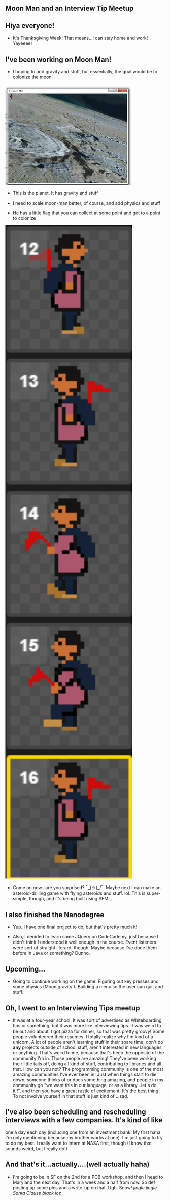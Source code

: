 ## Moon Man and an Interview Tip Meetup

## Hiya everyone! 
- It's Thanksgiving Week! That means...I can stay home and work!
  Yayeeee!
  
## I've been working on Moon Man!

- I hoping to add gravity and stuff, but essentially, the goal
  would be to colonize the moon. 
  
<img src="/images/moon_m/moonm_002.png" width="400">

- This is the planet. It has gravity and stuff

- I need to scale moon-man better, of course, and add physics and stuff

- He has a little flag that you can collect at some point and get to 
  a point to colonize
  
<img src="/images/moon_m/moonm_001.png" width="400">

- Come on now...are you surprised? ¯\_(ツ)_/¯. Maybe next I can make
  an asteroid-drilling game with flying asteroids and stuff. lol. 
  This is super-simple, though, and it's being built using SFML.

## I also finished the Nanodegree

- Yup..I have one final project to do, but that's pretty much it!

- Also, I decided to learn some JQuery on CodeCademy, just because I didn't think
  I understood it well enough in the course. Event listeners were sort of straight-
  forard, though. Maybe because I've done them before in Java or something? Dunno.
  
## Upcoming...

- Going to continue working on the game. Figuring out key presses and some physics (Moon gravity!).
  Building a menu so the user can quit and stuff.
  
## Oh, I went to an Interviewing Tips meetup

- It was at a four-year school. It was sort of advertised as Whiteboarding tips or something, but it 
  was more like interviewing tips. It was weird to be out and about. I got pizza for dinner, so that
  was pretty groovy! Some people volunteered their resumes. 
  I totally realize why I'm kind of a unicorn. A lot of people aren't learning stuff in their spare time,
  don't do **any** projects outside of school stuff, aren't interested in new languages or anything. 
  That's weird to me, because that's been the opposite of the community I'm in. Those people are amazing!
  They've been working their little tails off, doing all kind of stuff, contributing to libraries and all that.
  How can you not? The programming community is one of the most amazing communities I've ever been in! Just
  when things start to die down, someone thinks of or does something amazing, and people in my community go
  "we want this in our language, or as a library...let's do it!!", and then you have a great rustle of excitement. 
  It's the best thing! To not involve yourself in that stuff is just kind of ...sad.
  
## I've also been scheduling and rescheduling interviews with a few companies. It's kind of like
   one a day each day (including one from an investment bank! My first haha. I'm only mentioning 
   because my brother works at one). I'm just going to try to do my best. I really want to intern 
   at NASA first, though (I know that sounds weird, but I really do!)
   
## And that's it...actually....(well actually haha)

- I'm going to be in SF on the 2nd for a PCB workshop, and then I head to Maryland the next day.
  That's in a week and a half from now. So def posting up some pics and a write-up on that. Ugh. Snow!
  *jingle jingle Santa Clause black ice*
